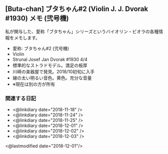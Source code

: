 ## [Buta-chan] ブタちゃん#2 (Violin J. J. Dvorak #1930) メモ (弐号機)

私が関与した、愛称「ブタちゃん」シリーズというバイオリン・ビオラの各種情報をメモします。

- 愛称: ブタちゃん#2 (弐号機)
- Violin
- Strunal Josef Jan Dvorak #1930 4/4
- 標準的なストラドモデル。満足の板厚
- 川崎の楽器屋で発見。2018/10初旬に入手
- 線の太い明るい音色。黄色。充分な音量
- ※現在は別の方が所有

### 関連する日記

- <@linkdiary date="2018-11-18" />
- <@linkdiary date="2018-11-24" />
- <@linkdiary date="2018-11-25" />
- <@linkdiary date="2018-12-01" />
- <@linkdiary date="2018-12-02" />
- <@linkdiary date="2018-12-03" />

<@lastmodified date="2018-12-01"/>
